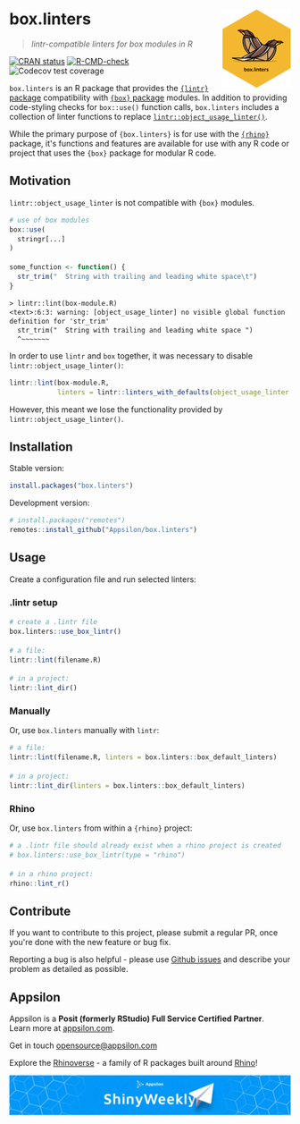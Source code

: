 # box.linters <a href="https://appsilon.github.io/box.linters/"><img src="man/figures/logo.png" align="right" alt="box.linters logo" style="height: 140px;"></a>

> _lintr-compatible linters for box modules in R_

<!-- badges: start -->
[![CRAN status](https://www.r-pkg.org/badges/version/box.linters)](https://cran.r-project.org/package=box.linters)
[![R-CMD-check](https://github.com/Appsilon/box.linters/workflows/CI/badge.svg)](https://github.com/Appsilon/box.linters/actions/workflows/ci.yml)
![Codecov test coverage](https://codecov.io/gh/Appsilon/box.linters/branch/main/graph/badge.svg)
<!-- badges: end -->

`box.linters` is an R package that provides the [`{lintr}` package](https://github.com/r-lib/lintr/) compatibility with [`{box}` package](https://github.com/klmr/box) modules. In addition to providing code-styling checks for `box::use()` function calls, `box.linters` includes a collection of linter functions to replace [`lintr::object_usage_linter()`](https://lintr.r-lib.org/reference/object_usage_linter.html).

While the primary purpose of `{box.linters}` is for use with the  [`{rhino}`](https://appsilon.github.io/rhino/) package, it's functions and features are available for use with any R code or project that uses the `{box}` package for modular R code.

## Motivation

`lintr::object_usage_linter` is not compatible with `{box}` modules.

```r
# use of box modules
box::use(
  stringr[...]
)

some_function <- function() {
  str_trim("  String with trailing and leading white space\t")
}
```

```
> lintr::lint(box-module.R)
<text>:6:3: warning: [object_usage_linter] no visible global function definition for 'str_trim'
  str_trim("  String with trailing and leading white space ")
  ^~~~~~~~
```

In order to use `lintr` and `box` together, it was necessary to disable `lintr::object_usage_linter()`:

```r
lintr::lint(box-module.R,
            linters = lintr::linters_with_defaults(object_usage_linter = NULL))
```

However, this meant we lose the functionality provided by `lintr::object_usage_linter()`.

## Installation

Stable version:

```r
install.packages("box.linters")
```

Development version:

```r
# install.packages("remotes")
remotes::install_github("Appsilon/box.linters")
```

## Usage

Create a configuration file and run selected linters:

### .lintr setup

```r
# create a .lintr file
box.linters::use_box_lintr()

# a file:
lintr::lint(filename.R)

# in a project:
lintr::lint_dir()
```

### Manually

Or, use `box.linters` manually with `lintr`:

```r
# a file:
lintr::lint(filename.R, linters = box.linters::box_default_linters)

# in a project:
lintr::lint_dir(linters = box.linters::box_default_linters)
```

### Rhino

Or, use `box.linters` from within a `{rhino}` project:

```r
# a .lintr file should already exist when a rhino project is created
# box.linters::use_box_lintr(type = "rhino")

# in a rhino project:
rhino::lint_r()
```


## Contribute

If you want to contribute to this project, please submit a regular PR, once you're done with the new feature or bug fix.

Reporting a bug is also helpful - please use [Github issues](https://github.com/Appsilon/box.linters/issues) and describe your problem as detailed as possible.

## Appsilon

<img src="https://avatars0.githubusercontent.com/u/6096772" align="right" alt="" width="6%" />

Appsilon is a **Posit (formerly RStudio) Full Service Certified Partner**.<br/>
Learn more at [appsilon.com](https://appsilon.com).

Get in touch [opensource@appsilon.com](mailto:opensource@appsilon.com)

Explore the [Rhinoverse](https://rhinoverse.dev) - a family of R packages built around [Rhino](https://appsilon.github.io/rhino/)!

<a href = "https://appsilon.us16.list-manage.com/subscribe?u=c042d7c0dbf57c5c6f8b54598&id=870d5bfc05" target="_blank">
  <img src="https://raw.githubusercontent.com/Appsilon/website-cdn/gh-pages/shiny_weekly_light.jpg" alt="Subscribe for Shiny tutorials, exclusive articles, R/Shiny community events, and more."/>
</a>
